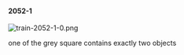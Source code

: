 #### 2052-1
![train-2052-1-0.png](https://github.com/lil-lab/nlvr/raw/master/nlvr/train/images/15/train-2052-1-0.png "train-2052-1-0.png")

one of the grey square contains exactly two objects